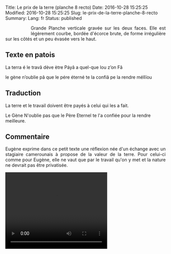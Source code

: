 Title: Le prix de la terre (planche 8 recto)
Date: 2016-10-28 15:25:25
Modified: 2016-10-28 15:25:25
Slug: le-prix-de-la-terre-planche-8-recto
Summary: 
Lang: fr
Status: published


<figure class="image-block" style="float: left;">
  <img alt="" src="{static}/images/planche_8.png">
  <figcaption style="max-width: 200px"></figcaption>
</figure>
<p style="text-align:justify;">Grande Planche verticale gravée sur les deux faces. Elle est légèrement courbe, bordée d'écorce brute,  de forme irrégulière sur les côtés et un peu évasée vers le haut.</p>

## Texte en patois
La terra é le travâ dève ètre Páyâ a quel-que lou z’on Fâ

le gène
n’oublie pâ que le pére éterné te la confiâ pe la rendre méllïou

## Traduction
La terre et le travail doivent être payés à celui qui les a fait.

Le Gène
N'oublie pas que le Père Eternel te l'a confiée pour la rendre meilleure.

## Commentaire
<p style="text-align:justify;">Eugène exprime dans ce petit texte une réflexion née d'un échange avec un stagiaire camerounais à propose de la valeur de la terre. Pour celui-ci comme pour Eugène, elle ne vaut que par le travail qu'on y met et la nature ne devrait pas être privatisée. </p>





<video width="320" height="240" controls>
  <source src="https://d1njpgd0ygatdn.cloudfront.net/video_8.mp4" type="video/mp4">
</video>
